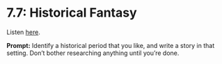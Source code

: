 # 7.7: Historical Fantasy 

Listen [here](http://www.writingexcuses.com/2012/02/12/writing-excuses-7-7-historical-fantasy/). 

**Prompt:** Identify a historical period that you like, and write a story in that setting. Don’t bother researching anything until you’re done.
